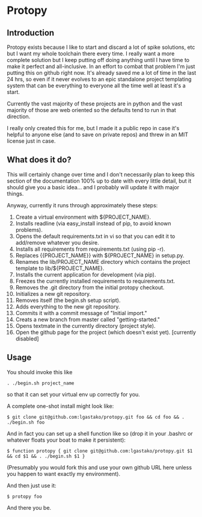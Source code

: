 Protopy
=======

Introduction
------------

Protopy exists because I like to start and discard a lot of spike solutions,
etc but I want my whole toolchain there every time.  I really want a more
complete solution but I keep putting off doing anything until I have time
to make it perfect and all-inclusive.  In an effort to combat that problem
I'm just putting this on github right now.  It's already saved me a lot of
time in the last 24 hrs, so even if it never evolves to an epic standalone
project templating system that can be everything to everyone all the time
well at least it's a start.

Currently the vast majority of these projects are in python and the vast
majority of those are web oriented so the defaults tend to run in that
direction.

I really only created this for me, but I made it a public repo in case it's
helpful to anyone else (and to save on private repos) and threw in an MIT
license just in case.


What does it do?
----------------

This will certainly change over time and I don't necessarily plan to keep this
section of the documentation 100% up to date with every little detail, but it
should give you a basic idea... and I probably will update it with major
things.

Anyway, currently it runs through approximately these steps:

1. Create a virtual environment with ${PROJECT_NAME}.
1. Installs readline (via easy_install instead of pip, to avoid
   known problems).
1. Opens the default requirements.txt in vi so that you can edit it
   to add/remove whatever you desire.
1. Installs all requirements from requirements.txt (using pip -r).
1. Replaces {{PROJECT_NAME}} with ${PROJECT_NAME} in setup.py.  
1. Renames the lib/PROJECT_NAME directory which contains the project template
   to lib/${PROJECT_NAME}.
1. Installs the current application for development (via pip).
1. Freezes the currently installed requirements to requirements.txt.
1. Removes the .git directory from the initial protopy checkout.
1. Initializes a new git repository.
1. Removes itself (the begin.sh setup script).
1. Adds everything to the new git repository.
1. Commits it with a commit message of "Initial import."
1. Creats a new branch from master called "getting-started."
1. Opens textmate in the currently directory (project style).
1. Open the github page for the project (which doesn't exist yet). [currently disabled]


Usage
-----

You should invoke this like

    . ./begin.sh project_name

so that it can set your virtual env up correctly for you.

A complete one-shot install might look like:

    $ git clone git@github.com:lgastako/protopy.git foo && cd foo && . ./begin.sh foo

And in fact you can set up a shell function like so (drop it in your .bashrc or whatever floats your boat to make it persistent):

    $ function protopy { git clone git@github.com:lgastako/protopy.git $1 && cd $1 && . ./begin.sh $1 }

(Presumably you would fork this and use your own github URL here unless you
happen to want exactly my environment).

And then just use it:

    $ protopy foo

And there you be.
